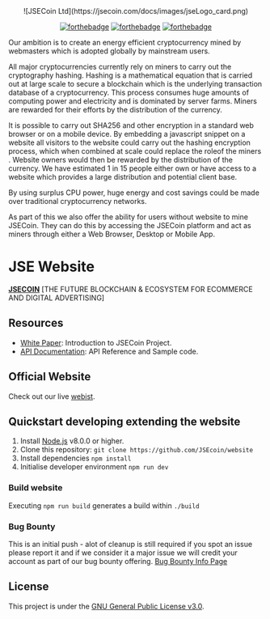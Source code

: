 
<div align="center">
![JSECoin Ltd](https://jsecoin.com/docs/images/jseLogo_card.png)
  
  
[![forthebadge](http://forthebadge.com/images/badges/built-with-love.svg)](http://forthebadge.com) [![forthebadge](http://forthebadge.com/images/badges/uses-js.svg)](http://forthebadge.com) [![forthebadge](http://forthebadge.com/images/badges/makes-people-smile.svg)](http://forthebadge.com)
</div>
  
  
Our ambition is to create an energy efficient cryptocurrency mined by webmasters which is adopted globally by mainstream users.
  
All major cryptocurrencies currently rely on miners to carry out the cryptography hashing. Hashing is a mathematical equation that is carried out at large scale to secure a blockchain which is the underlying transaction database of a cryptocurrency. This process consumes huge amounts of computing power and electricity and is dominated by server farms. Miners are rewarded for their efforts by the distribution of the currency.
  
It is possible to carry out SHA256 and other encryption in a standard web browser or on a mobile device. By embedding a javascript snippet on a website all visitors to the website could carry out the hashing encryption process, which when combined at scale could​ ​replace​ ​the role​ ​of​ ​the​ ​miners​. Website owners would then be rewarded by the distribution of the currency. We have estimated 1 in 15 people either own or have access to a website which provides a large distribution and potential client base.
  
By using surplus CPU power, huge energy and cost savings could be made over traditional cryptocurrency networks.
  
As part of this we also offer the ability for users without website to mine JSECoin. They can do this by accessing the JSECoin platform and act as miners through either a Web Browser, Desktop or Mobile App. 
  
# JSE Website

**[JSECOIN](https://jsecoin.com/)** [THE FUTURE BLOCKCHAIN & ECOSYSTEM FOR ECOMMERCE AND DIGITAL ADVERTISING]


## Resources

- [White Paper](https://jsecoin.com/whitepaper.pdf): Introduction to JSECoin Project.
- [API Documentation](https://developer.jsecoin.com/API): API Reference and Sample code.

## Official Website
Check out our live [webist](https://jsecoin.com).

## Quickstart developing extending the website

1. Install [Node.js](https://nodejs.org) v8.0.0 or higher.
2. Clone this repository: `git clone https://github.com/JSEcoin/website`
3. Install dependencies `npm install`
4. Initialise developer environment `npm run dev`

### Build website
Executing `npm run build` generates a build within `./build`

### Bug Bounty
This is an initial push - alot of cleanup is still required if you spot an issue please report it and if we consider it a major issue we will credit your account as part of our bug bounty offering.
[Bug Bounty Info Page](https://jsecoin.com/en/oddJobs/bugBounty)

## License
This project is under the [GNU General Public License v3.0](./LICENSE).